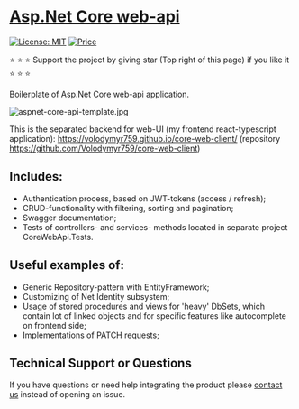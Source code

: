# [Asp.Net Core web-api](https://volodymyr57.somee.com/index.html)

[![License: MIT](https://img.shields.io/badge/License-MIT-yellow.svg)](https://opensource.org/licenses/MIT)
[![Price](https://img.shields.io/badge/price-FREE-0098f7.svg)](https://volodymyr759.github.io/core-web-client/)

:star: :star: :star: Support the project by giving star (Top right of this page) if you like it :star: :star: :star:

Boilerplate of Asp.Net Core web-api application.

![aspnet-core-api-template.jpg](https://volodymyr57.somee.com/uploads/api-demo.jpg)


This is the separated backend for web-UI (my frontend react-typescript application): https://volodymyr759.github.io/core-web-client/ 
(repository https://github.com/Volodymyr759/core-web-client)

## Includes:

- Authentication process, based on JWT-tokens (access / refresh);
- CRUD-functionality with filtering, sorting and pagination;
- Swagger documentation;
- Tests of controllers- and services- methods located in separate project CoreWebApi.Tests.

## Useful examples of:

- Generic Repository-pattern with EntityFramework;
- Customizing of Net Identity subsystem;
- Usage of stored procedures and views for 'heavy' DbSets, which contain lot of linked objects and for specific features like autocomplete on frontend side;
- Implementations of PATCH requests;

## Technical Support or Questions

If you have questions or need help integrating the product please [contact us](https://volodymyr759.github.io/core-web-client/#/contact) instead of opening an issue.



